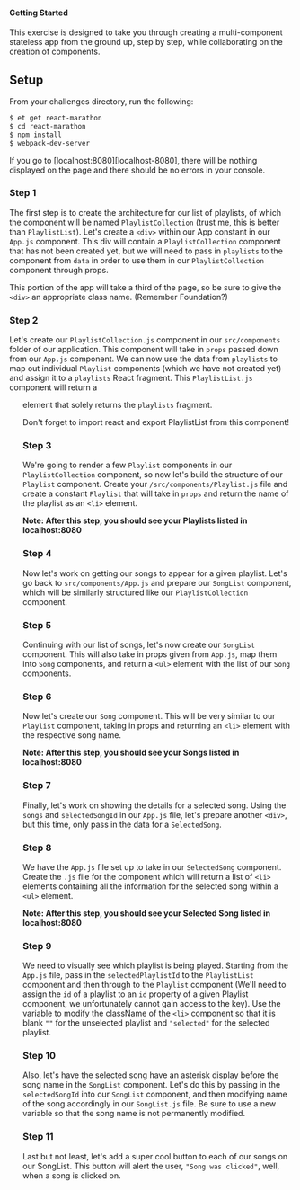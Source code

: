 #### Getting Started

This exercise is designed to take you through creating a multi-component stateless app from the ground up, step by step, while collaborating on the creation of components.

## Setup

From your challenges directory, run the following:

```sh
$ et get react-marathon
$ cd react-marathon
$ npm install
$ webpack-dev-server
```
If you go to [localhost:8080][localhost-8080], there will be nothing displayed on the page and there should be no errors in your console.

### Step 1

The first step is to create the architecture for our list of playlists, of which the component will be named `PlaylistCollection` (trust me, this is better than `PlaylistList`). Let's create a `<div>` within our App constant in our `App.js` component. This div will contain a `PlaylistCollection` component that has not been created yet, but we will need to pass in `playlists` to the component from `data` in order to use them in our `PlaylistCollection` component through props.

This portion of the app will take a third of the page, so be sure to give the `<div>` an appropriate class name. (Remember Foundation?)

### Step 2

Let's create our `PlaylistCollection.js` component in our `src/components` folder of our application. This component will take in `props` passed down from our `App.js` component. We can now use the data from `playlists` to map out individual `Playlist` components (which we have not created yet) and assign it to a `playlists` React fragment. This `PlaylistList.js` component will return a <ul> element that solely returns the `playlists` fragment.

Don't forget to import react and export PlaylistList from this component!

### Step 3
We're going to render a few `Playlist` components in our `PlaylistCollection` component, so now let's build the structure of our `Playlist` component. Create your `/src/components/Playlist.js` file and create a constant `Playlist` that will take in `props` and return the name of the playlist as an `<li>` element.

**Note: After this step, you should see your Playlists listed in localhost:8080**

### Step 4
Now let's work on getting our songs to appear for a given playlist. Let's go back to `src/components/App.js` and prepare our `SongList` component, which will be similarly structured like our `PlaylistCollection` component.

### Step 5
Continuing with our list of songs, let's now create our `SongList` component. This will also take in props given from `App.js`, map them into `Song` components, and return a `<ul>` element with the list of our `Song` components.

### Step 6
Now let's create our `Song` component. This will be very similar to our `Playlist` component, taking in props and returning an `<li>` element with the respective song name.

**Note: After this step, you should see your Songs listed in localhost:8080**

### Step 7
Finally, let's work on showing the details for a selected song. Using the `songs` and `selectedSongId` in our `App.js` file, let's prepare another `<div>`, but this time, only pass in the data for a `SelectedSong`.

### Step 8
We have the `App.js` file set up to take in our `SelectedSong` component. Create the `.js` file for the component which will return a list of `<li>` elements containing all the information for the selected song within a `<ul>` element.

**Note: After this step, you should see your Selected Song listed in localhost:8080**

### Step 9
We need to visually see which playlist is being played. Starting from the `App.js` file, pass in the `selectedPlaylistId` to the `PlaylistList` component and then through to the `Playlist` component (We'll need to assign the `id` of a playlist to an `id` property of a given Playlist component, we unfortunately cannot gain access to the key). Use the variable to modify the className of the `<li>` component so that it is blank `""` for the unselected playlist and `"selected"` for the selected playlist.

### Step 10
Also, let's have the selected song have an asterisk display before the song name in the `SongList` component. Let's do this by passing in the `selectedSongId` into our `SongList` component, and then modifying name of the song accordingly in our `SongList.js` file. Be sure to use a new variable so that the song name is not permanently modified.

### Step 11
Last but not least, let's add a super cool button to each of our songs on our SongList. This button will alert the user, `"Song was clicked"`, well, when a song is clicked on.
